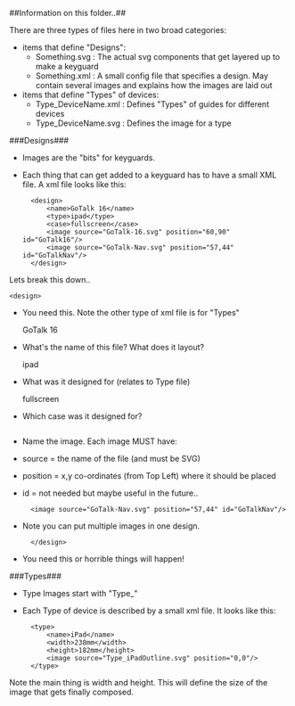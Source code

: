 ##Information on this folder..##

There are three types of files here in two broad categories:
* items that define "Designs":
    *  Something.svg : The actual svg components that get layered up to make a keyguard
    *  Something.xml : A small config file that specifies a design. May contain several images and explains how the images are laid out
* items that define "Types" of devices:
    *  Type\_DeviceName.xml : Defines "Types" of guides for different devices
    *  Type\_DeviceName.svg : Defines the image for a type

###Designs###

* Images are the "bits" for keyguards.
* Each thing that can get added to a keyguard has to have a small XML file.  A xml file looks like this:

        <design>
            <name>GoTalk 16</name>
            <type>ipad</type>
            <case>fullscreen</case>
            <image source="GoTalk-16.svg" position="60,90" id="GoTalk16"/>
            <image source="GoTalk-Nav.svg" position="57,44" id="GoTalkNav"/>
        </design>

Lets break this down..

    <design>
 - You need this. Note the other type of xml file is for "Types"

    <name>GoTalk 16</name>
- What's the name of this file? What does it layout?
    
    <type>ipad</type>
- What was it designed for (relates to Type file)
    
    <case>fullscreen</case>
- Which case was it designed for?
    
    <image source="GoTalk-16.svg" position="60,90" id="GoTalk16"/>
- Name the image. Each image MUST have:
* source = the name of the file (and must be SVG)
* position = x,y co-ordinates (from Top Left) where it should be placed
* id = not needed but maybe useful in the future..
    
        <image source="GoTalk-Nav.svg" position="57,44" id="GoTalkNav"/>
- Note you can put multiple images in one design. 
    
        </design>
- You need this or horrible things will happen!

###Types###

* Type Images start with "Type_" 
* Each Type of device is described by a small xml file. It looks like this:

        <type>
            <name>iPad</name>
            <width>238mm</width>
            <height>182mm</height>
            <image source="Type_iPadOutline.svg" position="0,0"/>
        </type>
    
Note the main thing is width and height. This will define the size of the image that gets finally composed. 